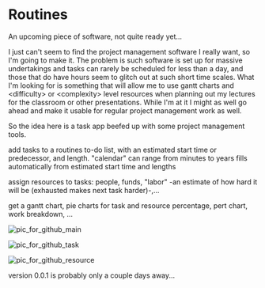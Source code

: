 # Routines
An upcoming piece of software, not quite ready yet...



I just can't seem to find the project management software I really want, so I'm going to make it. The problem is such software is set up for massive undertakings and tasks can rarely be scheduled for less than a day, and those that do have hours seem to glitch out at such short time scales. What I'm looking for is something that will allow me to use gantt charts and \<difficulty\> or \<complexity\> level resources when planning out my lectures for the classroom or other presentations. While I'm at it I might as well go ahead and make it usable for regular project management work as well.


So the idea here is a task app beefed up with some project management tools.

add tasks to a routines to-do list, with an estimated start time or predecessor, and length.
"calendar" can range from minutes to years fills automatically from estimated start time and lengths

assign resources to tasks: people, funds, "labor" -an estimate of how hard it will be (exhausted makes next task harder)-,...


get a gantt chart, pie charts for task and resource percentage, pert chart, work breakdown, ...



![pic_for_github_main](https://user-images.githubusercontent.com/50467171/118569229-7fd29400-b747-11eb-9ba2-ecf2854343bc.jpg)

![pic_for_github_task](https://user-images.githubusercontent.com/50467171/118569237-83661b00-b747-11eb-82b2-9ce5cfa9c4e0.jpg)

![pic_for_github_resource](https://user-images.githubusercontent.com/50467171/118569246-86f9a200-b747-11eb-81b7-42d33082dacc.jpg)



version 0.0.1 is probably only a couple days away...
